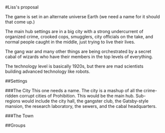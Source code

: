#Liss's proposal

The game is set in an alternate universe Earth (we need a name for it should
that come up.)

The main hub settings are in a big city with a strong undercurrent of organized
crime, crooked cops, smugglers, city officials on the take, and normal people
caught in the middle, just trying to live their lives.

The gang war and many other things are being orchestrated by a secret cabal of
wizards who have their members in the top levels of everything.

The technology level is basically 1920s, but there are mad scientists building
advanced technology like robots.

##Settings

###The City
This one needs a name. The city is a mashup of all the crime-ridden corrupt
cities of Prohibition. This would be the main hub. Sub-regions would include the
city hall, the gangster club, the Gatsby-style mansion, the research laboratory,
the sewers, and the cabal headquarters.

###The Town


##Groups
